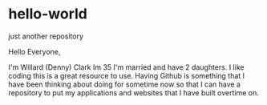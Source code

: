 # hello-world
just another repository

Hello Everyone,

I'm Willard (Denny) Clark Im 35 I'm married and have 2 daughters. I like coding this is a great resource to use. Having Github is something that I have been thinking about doing for sometime now so that I can have a repository to put my applications and websites that I have built overtime on. 
